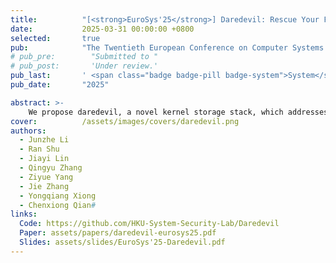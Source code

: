 ```yaml
---
title:          "[<strong>EuroSys'25</strong>] Daredevil: Rescue Your Flash Storage from Inflexible Kernel Storage Stack"
date:           2025-03-31 00:00:00 +0800
selected:       true
pub:            "The Twentieth European Conference on Computer Systems (EuroSys'25)"
# pub_pre:        "Submitted to "
# pub_post:       'Under review.'
pub_last:       ' <span class="badge badge-pill badge-system">System</span><span class="badge badge-pill badge-conference">Conference</span>'
pub_date:       "2025"

abstract: >-
    We propose daredevil, a novel kernel storage stack, which addresses the multi-tenancy issue by decoupling the static bindings and allowing full connectivity between cores and NQs. In this way, Daredevil grants multi-tenancy control the flexibility to freely route requests among NQs according to their SLAs. Moreover, it incorporates multi-tenancy-aware scheduling on NQs to facilitate efficient request routing. Our evaluation shows that Daredevil can reduce I/O request latency by up to 3-170× compared to current kernel storage stacks, while maintaining comparable throughput.
cover:          /assets/images/covers/daredevil.png
authors:
  - Junzhe Li
  - Ran Shu
  - Jiayi Lin
  - Qingyu Zhang
  - Ziyue Yang
  - Jie Zhang
  - Yongqiang Xiong
  - Chenxiong Qian#
links:
  Code: https://github.com/HKU-System-Security-Lab/Daredevil
  Paper: assets/papers/daredevil-eurosys25.pdf
  Slides: assets/slides/EuroSys'25-Daredevil.pdf
---
```

